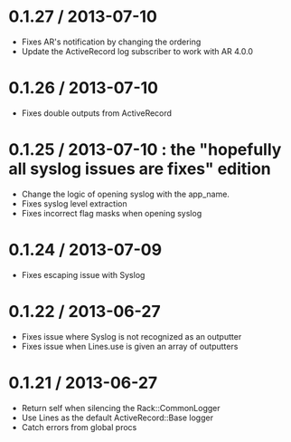 
0.1.27 / 2013-07-10 
===================

 * Fixes AR's notification by changing the ordering
 * Update the ActiveRecord log subscriber to work with AR 4.0.0

0.1.26 / 2013-07-10 
===================

 * Fixes double outputs from ActiveRecord

0.1.25 / 2013-07-10 : the "hopefully all syslog issues are fixes" edition
===================

 * Change the logic of opening syslog with the app_name.
 * Fixes syslog level extraction
 * Fixes incorrect flag masks when opening syslog

0.1.24 / 2013-07-09 
===================

 * Fixes escaping issue with Syslog

0.1.22 / 2013-06-27 
===================

 * Fixes issue where Syslog is not recognized as an outputter
 * Fixes issue when Lines.use is given an array of outputters

0.1.21 / 2013-06-27 
===================

 * Return self when silencing the Rack::CommonLogger
 * Use Lines as the default ActiveRecord::Base logger
 * Catch errors from global procs

